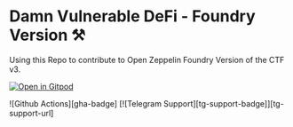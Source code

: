 # Damn Vulnerable DeFi - Foundry Version ⚒️

Using this Repo to contribute to Open Zeppelin Foundry Version of the CTF v3.

[![Open in Gitpod](https://gitpod.io/button/open-in-gitpod.svg)](https://gitpod.io/#https://github.com/nicolasgarcia214/damn-vulnerable-defi-foundry)

![Github Actions][gha-badge] [![Telegram Support][tg-support-badge]][tg-support-url]
